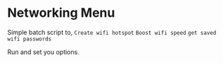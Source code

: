 # Networking Menu
Simple batch script to,
`Create wifi hotspot`
`Boost wifi speed`
`get saved wifi passwords`

Run and set you options.

